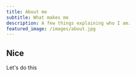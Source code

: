 ```yaml
---
title: About me
subtitle: What makes me
description: A few things explaining who I am.
featured_image: /images/about.jpg
---
```


## Nice

Let's do this
